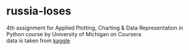 # russia-loses
4th assignment for Applied Plotting, Charting & Data Representation in Python course by University of Michigan on Coursera\
data is taken from [kaggle](https://www.kaggle.com/piterfm/2022-ukraine-russian-war)
